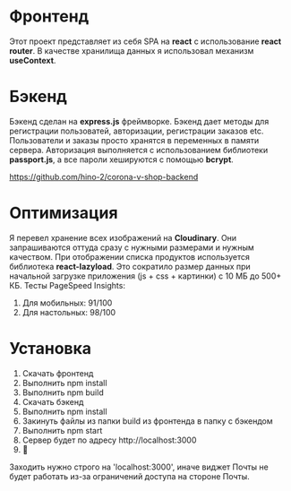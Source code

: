 # Фронтенд
Этот проект представляет из себя SPA на **react** с использование **react router**. 
В качестве хранилища данных я использовал механизм **useContext**.

# Бэкенд
Бэкенд сделан на **express.js** фреймворке.
Бэкенд дает методы для регистрации пользоватей, авторизации, регистрации заказов etc. 
Пользователи и заказы просто хранятся в переменных в памяти сервера. 
Авторизация выполняется с использованием библиотеки **passport.js**, а все пароли хешируются с помощью **bcrypt**.

https://github.com/hino-2/corona-v-shop-backend

# Оптимизация
Я перевел хранение всех изображений на **Cloudinary**. Они запрашиваются оттуда сразу с нужными размерами и нужным качеством.
При отображении списка продуктов используется библиотека **react-lazyload**.
Это сократило размер данных при начальной загрузке приложения (js + css + картинки) с 10 МБ до 500+ КБ.
Тесты PageSpeed Insights:
1. Для мобильных: 91/100
2. Для настольных: 98/100

# Установка
1. Скачать фронтенд
2. Выполнить npm install
3. Выполнить npm build
4. Скачать бэкенд
5. Выполнить npm install
6. Закинуть файлы из папки build из фронтенда в папку с бэкендом
7. Выполнить npm start
8. Сервер будет по адресу http://localhost:3000
9. 🤞

Заходить нужно строго на 'localhost:3000', иначе виджет Почты не будет работать из-за ограничений доступа на стороне Почты.

